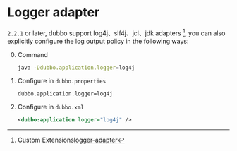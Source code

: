 # Logger adapter

`2.2.1` or later, dubbo support log4j、slf4j、jcl、jdk adapters [^1], you can also explicitly configure the log output policy in the following ways:

0. Command

    ```sh
    java -Ddubbo.application.logger=log4j
    ```

0. Configure in `dubbo.properties`

    ```properties
    dubbo.application.logger=log4j
    ```

0. Configure in `dubbo.xml`

    ```xml
    <dubbo:application logger="log4j" />
    ```

[^1]: Custom Extensions[logger-adapter](http://dubbo.apache.org/books/dubbo-dev-book-en/impls/logger-adapter.html)
